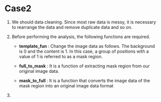 # Case2

1. We should data cleaning. Since most raw data is messy, it is necessary to rearrange the data and remove duplicate data and so on.

2. Before performing the analysis, the following functions are required.  
    
    * __template_fun__ : Change the image data as follows. The background is 0 and the content is 1. In this case, a group of positions with a value of 1 is referred to as a mask region.

    * __full_to_mask__ : It is a function of extracting mask region from our original image data.

    * __mask_to_full__ : It is a function that converts the image data of the mask region into an original image data format 

3. 

